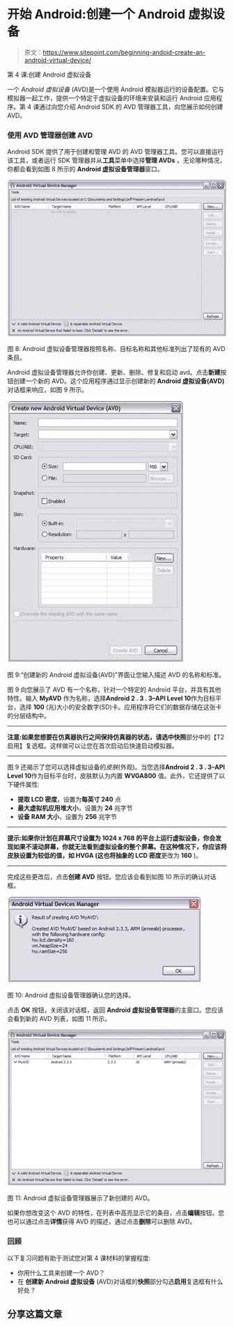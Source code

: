 # 开始 Android:创建一个 Android 虚拟设备

> 原文：<https://www.sitepoint.com/beginning-andoid-create-an-android-virtual-device/>

第 4 课:创建 Android 虚拟设备

一个 *Android 虚拟设备* (AVD)是一个使用 Android 模拟器运行的设备配置。它与模拟器一起工作，提供一个特定于虚拟设备的环境来安装和运行 Android 应用程序。第 4 课通过向您介绍 Android SDK 的 AVD 管理器工具，向您展示如何创建 AVD。

### 使用 AVD 管理器创建 AVD

Android SDK 提供了用于创建和管理 AVD 的 AVD 管理器工具。您可以直接运行该工具，或者运行 SDK 管理器并从**工具**菜单中选择**管理 AVDs** 。无论哪种情况，你都会看到如图 8 所示的 **Android 虚拟设备管理器**窗口。

[![](img/e0a87004445a9ae3685a31a85f0aea06.png "figure8")](https://www.sitepoint.com/wp-content/uploads/2012/04/figure8.jpg)

图 8: Android 虚拟设备管理器按照名称、目标名称和其他标准列出了现有的 AVD 条目。

Android 虚拟设备管理器允许你创建、更新、删除、修复和启动 avd。点击**新建**按钮创建一个新的 AVD。这个应用程序通过显示创建新的 **Android 虚拟设备(AVD)** 对话框来响应，如图 9 所示。

[![](img/bfcf4d870f055d6d49684692341e4370.png "figure9")](https://www.sitepoint.com/wp-content/uploads/2012/04/figure9.jpg)

图 9:“创建新的 Android 虚拟设备(AVD)”界面让您输入描述 AVD 的名称和标准。

图 9 向您展示了 AVD 有一个名称，针对一个特定的 Android 平台，并具有其他特性。输入 **MyAVD** 作为名称，选择**Android 2 . 3 . 3–API Level 10**作为目标平台，选择 **100** (兆)大小的安全数字(SD)卡。应用程序将它们的数据存储在这张卡的分层结构中。

* * *

**注意:**如果您想要在仿真器执行之间保持仿真器的状态，请选中**快照**部分中的【T2 启用】复选框。这样做可以让您在首次启动后快速启动模拟器。

* * *

图 9 还揭示了您可以选择虚拟设备的*皮肤*(外观)。当您选择**Android 2 . 3 . 3–API Level 10**作为目标平台时，皮肤默认为内置 **WVGA800** 值。此外，它还提供了以下硬件属性:

*   **提取 LCD 密度**，设置为**每英寸 240** 点
*   **最大虚拟机应用堆大小**，设置为 **24** 兆字节
*   **设备 RAM 大小**，设置为 **256** 兆字节

* * *

**提示:**如果你计划在屏幕尺寸设置为 1024 x 768 的平台上运行虚拟设备，你会发现如果不滚动屏幕，你就无法看到虚拟设备的整个屏幕。在这种情况下，你应该将皮肤设置为较低的值，如 **HVGA** (这也将**抽象的 LCD 密度**更改为 **160** )。

* * *

完成这些更改后，点击**创建 AVD** 按钮。您应该会看到如图 10 所示的确认对话框。

[![](img/321f08dd7cc92915f7216349cb0822ea.png "figure10")](https://www.sitepoint.com/wp-content/uploads/2012/04/figure10.jpg)

图 10: Android 虚拟设备管理器确认您的选择。

点击 **OK** 按钮，关闭该对话框，返回 **Android 虚拟设备管理器**的主窗口。您应该会看到新的 AVD 列表，如图 11 所示。

[![](img/7fc51ff598181140bb6a465c1bbe13c1.png "figure11")](https://www.sitepoint.com/wp-content/uploads/2012/04/figure11.jpg)

图 11: Android 虚拟设备管理器展示了新创建的 AVD。

如果你想改变这个 AVD 的特性，在列表中高亮显示它的条目，点击**编辑**按钮。您也可以通过点击**详情**获得 AVD 的描述，通过点击**删除**可以删除 AVD。

### 回顾

以下复习问题有助于测试您对第 4 课材料的掌握程度:

*   你用什么工具来创建一个 AVD？
*   在
    **创建新 Android 虚拟设备** (AVD)对话框的**快照**部分勾选**启用**复选框有什么好处？

## 分享这篇文章
